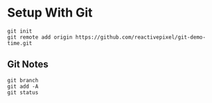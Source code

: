 # Setup With Git


```
git init
git remote add origin https://github.com/reactivepixel/git-demo-time.git

```

## Git Notes

```
git branch
git add -A
git status
```
